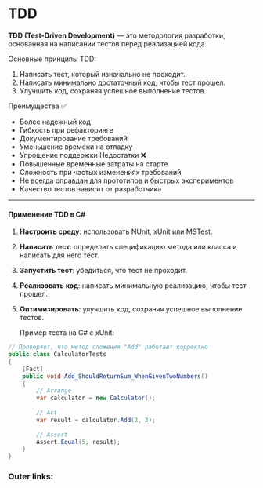 
# TDD

**TDD (Test-Driven Development)** — это методология разработки, основанная на написании тестов перед реализацией кода.

Основные принципы TDD:
1. Написать тест, который изначально не проходит.
2. Написать минимально достаточный код, чтобы тест прошел.
3. Улучшить код, сохраняя успешное выполнение тестов.

Преимущества ✅
- Более надежный код
- Гибкость при рефакторинге
- Документирование требований
- Уменьшение времени на отладку
- Упрощение поддержки 
Недостатки ❌
- Повышенные временные затраты на старте
- Сложность при частых изменениях требований
- Не всегда оправдан для прототипов и быстрых экспериментов
- Качество тестов зависит от разработчика

---
#### Применение TDD в C\#
1. **Настроить среду**: использовать NUnit, xUnit или MSTest.
2. **Написать тест**: определить спецификацию метода или класса и написать для него тест.
3. **Запустить тест**: убедиться, что тест не проходит.
4. **Реализовать код**: написать минимальную реализацию, чтобы тест прошел.
5. **Оптимизировать**: улучшить код, сохраняя успешное выполнение тестов.

	Пример теста на C# с xUnit:
```csharp
// Проверяет, что метод сложения "Add" работает корректно
public class CalculatorTests
{
    [Fact]
    public void Add_ShouldReturnSum_WhenGivenTwoNumbers()
    {
        // Arrange
        var calculator = new Calculator();
        
        // Act
        var result = calculator.Add(2, 3);
        
        // Assert
        Assert.Equal(5, result);
    }
}
```
### Outer links:


